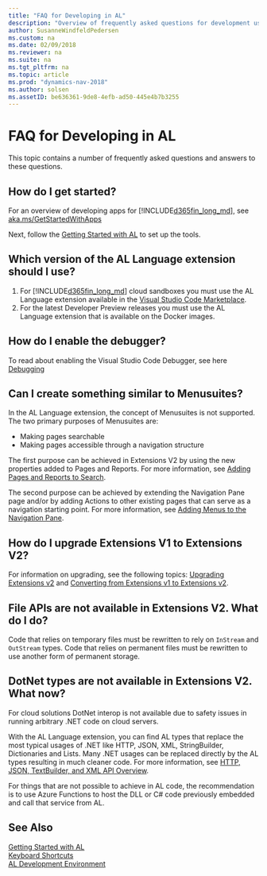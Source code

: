 ```yaml
---
title: "FAQ for Developing in AL"
description: "Overview of frequently asked questions for development using the AL language."
author: SusanneWindfeldPedersen
ms.custom: na
ms.date: 02/09/2018
ms.reviewer: na
ms.suite: na
ms.tgt_pltfrm: na
ms.topic: article
ms.prod: "dynamics-nav-2018"
ms.author: solsen
ms.assetID: be636361-9de8-4efb-ad50-445e4b7b3255
---
```




# FAQ for Developing in AL
This topic contains a number of frequently asked questions and answers to these questions. 

## How do I get started?
For an overview of developing apps for [!INCLUDE[d365fin_long_md](includes/d365fin_long_md.md)], see [aka.ms/GetStartedWithApps](devenv-develop-apps-for-fin.md)

Next, follow the [Getting Started with AL](devenv-get-started.md) to set up the tools.

## Which version of the AL Language extension should I use?
1) For [!INCLUDE[d365fin_long_md](includes/d365fin_long_md.md)] cloud sandboxes you must use the AL Language extension available in the [Visual Studio Code Marketplace](https://marketplace.visualstudio.com/vscode).
2) For the latest Developer Preview releases you must use the AL Language extension that is available on the Docker images.

## How do I enable the debugger?
To read about enabling the Visual Studio Code Debugger, see here [Debugging](devenv-debugging.md)

## Can I create something similar to Menusuites?
In the AL Language extension, the concept of Menusuites is not supported. The two primary purposes of Menusuites are:

- Making pages searchable
- Making pages accessible through a navigation structure

The first purpose can be achieved in Extensions V2 by using the new properties added to Pages and Reports. For more information, see [Adding Pages and Reports to Search](devenv-al-menusuite-functionality.md).

The second purpose can be achieved by extending the Navigation Pane page and/or by adding Actions to other existing pages that can serve as a navigation starting point. For more information, see [Adding Menus to the Navigation Pane](devenv-adding-menus-to-navigation-pane.md).

## How do I upgrade Extensions V1 to Extensions V2?
For information on upgrading, see the following topics:
[Upgrading Extensions v2](devenv-upgrading-extensions.md) and [Converting from Extensions v1 to Extensions v2](devenv-upgrade-v1-to-v2-overview.md).

## File APIs are not available in Extensions V2. What do I do?
Code that relies on temporary files must be rewritten to rely on `InStream` and `OutStream` types. Code that relies on permanent files must be rewritten to use another form of permanent storage.

## DotNet types are not available in Extensions V2. What now?
For cloud solutions DotNet interop is not available due to safety issues in running arbitrary .NET code on cloud servers. 

With the AL Language extension, you can find AL types that replace the most typical usages of .NET like HTTP, JSON, XML, StringBuilder, Dictionaries and Lists. Many .NET usages can be replaced directly by the AL types resulting in much cleaner code. For more information, see [HTTP, JSON, TextBuilder, and XML API Overview](devenv-restapi-overview.md).

For things that are not possible to achieve in AL code, the recommendation is to use Azure Functions to host the DLL or C# code previously embedded and call that service from AL.

## See Also
[Getting Started with AL](devenv-get-started.md)  
[Keyboard Shortcuts](devenv-keyboard-shortcuts.md)    
[AL Development Environment](devenv-reference-overview.md)  
